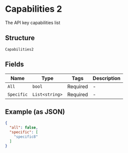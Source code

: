 
# Capabilities 2

The API key capabilities list

## Structure

`Capabilities2`

## Fields

| Name | Type | Tags | Description |
|  --- | --- | --- | --- |
| `All` | `bool` | Required | - |
| `Specific` | `List<string>` | Required | - |

## Example (as JSON)

```json
{
  "all": false,
  "specific": [
    "specific8"
  ]
}
```

